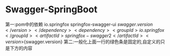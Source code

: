 # Swagger-SpringBoot
第一:pom中的依赖
    <!-- Swagger的ui界面,不需要手动写html -->
        <dependency>
            <groupId>io.springfox</groupId>
            <artifactId>springfox-swagger-ui</artifactId>
            <version>${swagger.version}</version>
        </dependency>
        <dependency>
            <groupId>io.springfox</groupId>
            <artifactId>springfox-swagger2</artifactId>
            <version>${swagger.version}</version>
        </dependency>
第二:一般化上面一行的绿色条是固定的,自定义的只是下方的内容
